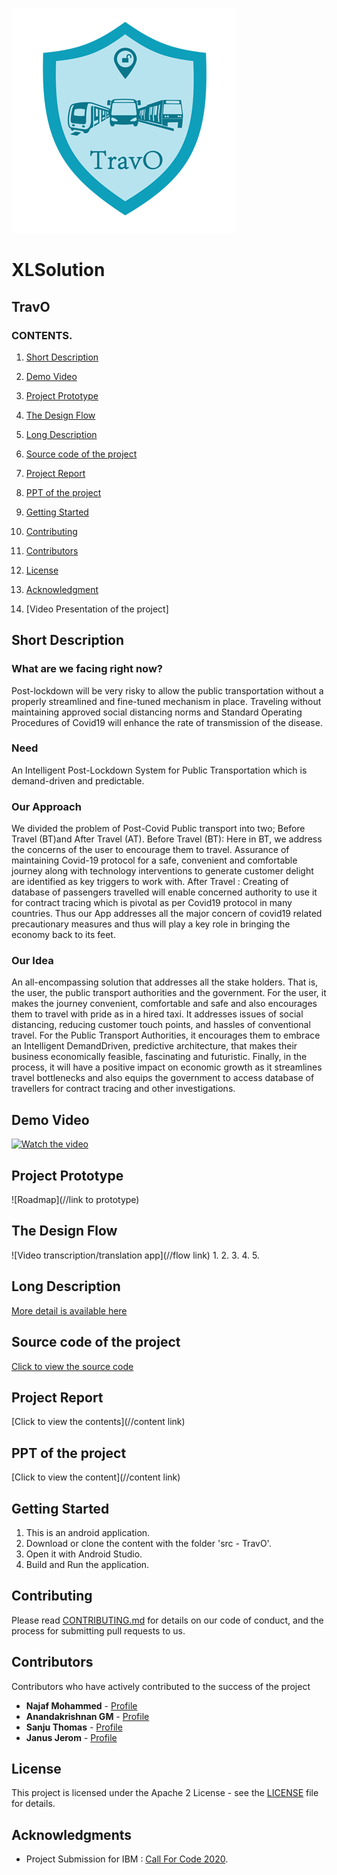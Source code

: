 ![](Image%20Assets/TravO_Logo_small.png)
# XLSolution
## TravO
### CONTENTS.

1. [Short Description](#short-description)
1. [Demo Video](#demo-video)
1. [Project Prototype](#project-prototype)
1. [The Design Flow](#the-design-flow)
1. [Long Description](#long-description)
1. [Source code of the project](#source-code-of-the-project)
1. [Project Report](#project-report)
1. [PPT of the project](#ppt-of-the-project)
1. [Getting Started](#getting-started)
1. [Contributing](#contributing)
1. [Contributors](#contributors)
1. [License](#license)
1. [Acknowledgment](#acknowledgment)

1. [Video Presentation of the project]


## Short Description

### What are we facing right now?
Post-lockdown will be very risky to allow the public transportation without a properly streamlined and fine-tuned mechanism in place. Traveling without maintaining approved social distancing norms and Standard Operating Procedures of Covid19 will enhance the rate of transmission of the disease.

### Need
An Intelligent Post-Lockdown System for Public Transportation which is demand-driven and predictable.

### Our Approach
We divided the problem of Post-Covid Public transport into two; 
Before Travel (BT)and After Travel (AT). 
Before Travel (BT): 
Here in BT, we address the concerns of the user to encourage them to travel. Assurance of maintaining Covid-19 protocol for a safe, convenient and comfortable journey along with technology interventions to generate customer delight are identified as key triggers to work with. 
After Travel : 
Creating of database of passengers travelled will enable concerned authority to use it for contract tracing which is pivotal as per Covid19 protocol in many countries. 
Thus our App addresses all the major concern of covid19 related precautionary measures and thus will play a key role in bringing the economy back to its feet.

### Our Idea
An all-encompassing solution that addresses all the stake holders. That is, the user, the public transport authorities and the government. For the user, it makes the journey convenient, comfortable and safe and also encourages them to travel with pride as in a hired taxi. It addresses issues of social distancing, reducing customer touch points, and hassles of conventional travel. For the Public Transport Authorities, it encourages them to embrace an Intelligent DemandDriven, predictive architecture, that makes their business economically feasible, fascinating and futuristic. Finally, in the process, it will have a positive impact on economic growth as it streamlines travel bottlenecks and also equips the government to access database of travellers for contract tracing and other investigations. 

## Demo Video
[![Watch the video](//IMAGE)](https://www.youtube.com/playlist?list=PL6h0HSpXA_3TaeRtsHNE5uTjnQ9lYkVCC)

## Project Prototype
![Roadmap](//link to prototype)

## The Design Flow
![Video transcription/translation app](//flow link)
1.
2.
3.
4.
5.

## Long Description
[More detail is available here](//DESCRIPTION)

## Source code of the project
[Click to view the source code]()

## Project Report
[Click to view the contents](//content link)

## PPT of the project
[Click to view the content](//content link)

## Getting Started
1. This is an android application.
2. Download or clone the content with the folder 'src - TravO'.
3. Open it with Android Studio.
4. Build and Run the application.

## Contributing
Please read [CONTRIBUTING.md](CONTRIBUTING.md) for details on our code of conduct, and the process for submitting pull requests to us.

## Contributors
Contributors who have actively contributed to the success of the project
* **Najaf Mohammed** - [Profile](https://github.com/)
* **Anandakrishnan GM** - [Profile](https://github.com/)
* **Sanju Thomas** - [Profile](https://github.com/)
* **Janus Jerom** - [Profile](https://github.com/)

## License
This project is licensed under the Apache 2 License - see the [LICENSE](LICENSE) file for details.

## Acknowledgments
* Project Submission for IBM : [Call For Code 2020](https://developer.ibm.com/callforcode/).



